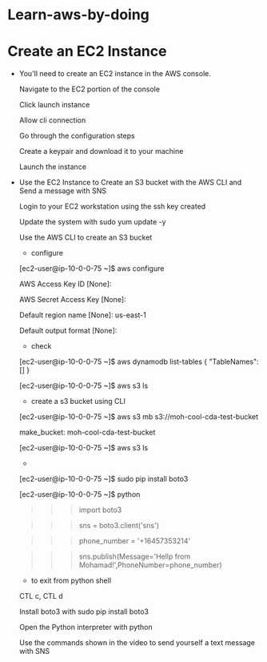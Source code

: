 # Learn-aws-by-doing


# Create an EC2 Instance

- You'll need to create an EC2 instance in the AWS console.

    Navigate to the EC2 portion of the console
    
    Click launch instance
    
    Allow cli connection
    
    Go through the configuration steps
    
    Create a keypair and download it to your machine
    
    Launch the instance

- Use the EC2 Instance to Create an S3 bucket with the AWS CLI and Send a message with SNS

    
    Login to your EC2 workstation using the ssh key created
    
    Update the system with sudo yum update -y
    
    Use the AWS CLI to create an S3 bucket
    
    - configure
    
    [ec2-user@ip-10-0-0-75 ~]$ aws configure
    
    AWS Access Key ID [None]:
    
    AWS Secret Access Key [None]:
    
    Default region name [None]: us-east-1
    
    Default output format [None]:
    
    - check
    
    [ec2-user@ip-10-0-0-75 ~]$ aws dynamodb list-tables
    {
        "TableNames": []
    }


    [ec2-user@ip-10-0-0-75 ~]$ aws s3 ls
    
    
    - create a s3 bucket using CLI
    
    [ec2-user@ip-10-0-0-75 ~]$ aws s3 mb s3://moh-cool-cda-test-bucket
    
    make_bucket: moh-cool-cda-test-bucket
    
    [ec2-user@ip-10-0-0-75 ~]$ aws s3 ls
    
    - 
    [ec2-user@ip-10-0-0-75 ~]$ sudo pip install boto3
    
    
    
    [ec2-user@ip-10-0-0-75 ~]$ python
    
    >>> import boto3
    
    
    >>> sns = boto3.client('sns')
    
    
    >>> phone_number = '+16457353214'
    
    
    >>> sns.publish(Message='Hellp from Mohamad!',PhoneNumber=phone_number)
    
    
    - to exit from python shell
    
    CTL c, CTL d   
    


    
      
    Install boto3 with sudo pip install boto3
    
    Open the Python interpreter with python
    
    Use the commands shown in the video to send yourself a text message with SNS
    
    
    


